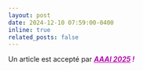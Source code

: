 ```yaml
---
layout: post
date: 2024-12-10 07:59:00-0400
inline: true
related_posts: false
---
```


Un article est accepté par ***<span style="color:#b509ac"><u>AAAI 2025</u> !</span>*** 

